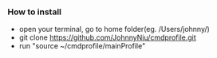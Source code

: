 ### How to install

- open your terminal, go to home folder(eg. /Users/johnny/)
- git clone https://github.com/JohnnyNiu/cmdprofile.git
- run "source ~/cmdprofile/mainProfile" 
